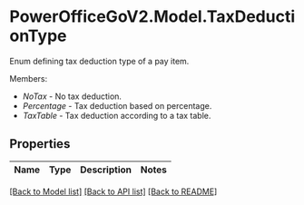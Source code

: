 # PowerOfficeGoV2.Model.TaxDeductionType
Enum defining tax deduction type of a pay item.<p>Members:</p><ul><li><i>NoTax</i> - No tax deduction.</li><li><i>Percentage</i> - Tax deduction based on percentage.</li><li><i>TaxTable</i> - Tax deduction according to a tax table.</li></ul>

## Properties

Name | Type | Description | Notes
------------ | ------------- | ------------- | -------------

[[Back to Model list]](../../README.md#documentation-for-models) [[Back to API list]](../../README.md#documentation-for-api-endpoints) [[Back to README]](../../README.md)

